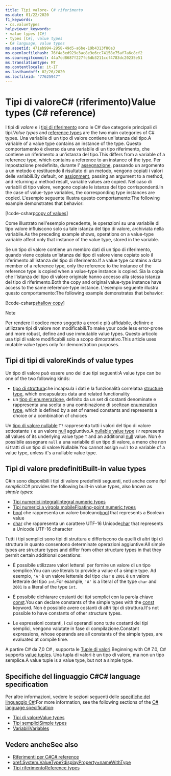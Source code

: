 ```yaml
---
title: Tipi valore- C# riferimento
ms.date: 01/22/2020
f1_keywords:
- cs.valuetypes
helpviewer_keywords:
- value types [C#]
- types [C#], value types
- C# language, value types
ms.assetid: 471eb994-2958-49d5-a6be-19b4313f80a3
ms.openlocfilehash: 76f4a3ed929e3ac8e3e6cc74158e75af7a6c8cf2
ms.sourcegitcommit: 44a7cd8687f227fc6db3211ccf4783dc20235e51
ms.translationtype: MT
ms.contentlocale: it-IT
ms.lasthandoff: 02/26/2020
ms.locfileid: "77625947"
---
```

# <a name="value-types-c-reference"></a><span data-ttu-id="7cd20-102">Tipi di valoreC# (riferimento)</span><span class="sxs-lookup"><span data-stu-id="7cd20-102">Value types (C# reference)</span></span>

<span data-ttu-id="7cd20-103">I tipi di *valore* e i [tipi di riferimento](../keywords/reference-types.md) sono le C# due categorie principali di tipi.</span><span class="sxs-lookup"><span data-stu-id="7cd20-103">*Value types* and [reference types](../keywords/reference-types.md) are the two main categories of C# types.</span></span> <span data-ttu-id="7cd20-104">Una variabile di un tipo di valore contiene un'istanza del tipo.</span><span class="sxs-lookup"><span data-stu-id="7cd20-104">A variable of a value type contains an instance of the type.</span></span> <span data-ttu-id="7cd20-105">Questo comportamento è diverso da una variabile di un tipo riferimento, che contiene un riferimento a un'istanza del tipo.</span><span class="sxs-lookup"><span data-stu-id="7cd20-105">This differs from a variable of a reference type, which contains a reference to an instance of the type.</span></span> <span data-ttu-id="7cd20-106">Per impostazione predefinita, durante l' [assegnazione](../operators/assignment-operator.md), passando un argomento a un metodo e restituendo il risultato di un metodo, vengono copiati i valori delle variabili.</span><span class="sxs-lookup"><span data-stu-id="7cd20-106">By default, on [assignment](../operators/assignment-operator.md), passing an argument to a method, and returning a method result, variable values are copied.</span></span> <span data-ttu-id="7cd20-107">Nel caso di variabili di tipo valore, vengono copiate le istanze del tipo corrispondenti.</span><span class="sxs-lookup"><span data-stu-id="7cd20-107">In the case of value-type variables, the corresponding type instances are copied.</span></span> <span data-ttu-id="7cd20-108">L'esempio seguente illustra questo comportamento:</span><span class="sxs-lookup"><span data-stu-id="7cd20-108">The following example demonstrates that behavior:</span></span>

[!code-csharp[copy of values](~/samples/csharp/language-reference/builtin-types/ValueTypes.cs#ValueTypeCopied)]

<span data-ttu-id="7cd20-109">Come illustrato nell'esempio precedente, le operazioni su una variabile di tipo valore influiscono solo su tale istanza del tipo di valore, archiviata nella variabile.</span><span class="sxs-lookup"><span data-stu-id="7cd20-109">As the preceding example shows, operations on a value-type variable affect only that instance of the value type, stored in the variable.</span></span>

<span data-ttu-id="7cd20-110">Se un tipo di valore contiene un membro dati di un tipo di riferimento, quando viene copiata un'istanza del tipo di valore viene copiato solo il riferimento all'istanza del tipo di riferimento.</span><span class="sxs-lookup"><span data-stu-id="7cd20-110">If a value type contains a data member of a reference type, only the reference to the instance of the reference type is copied when a value-type instance is copied.</span></span> <span data-ttu-id="7cd20-111">Sia la copia che l'istanza del tipo di valore originale hanno accesso alla stessa istanza del tipo di riferimento.</span><span class="sxs-lookup"><span data-stu-id="7cd20-111">Both the copy and original value-type instance have access to the same reference-type instance.</span></span> <span data-ttu-id="7cd20-112">L'esempio seguente illustra questo comportamento:</span><span class="sxs-lookup"><span data-stu-id="7cd20-112">The following example demonstrates that behavior:</span></span>

[!code-csharp[shallow copy](~/samples/csharp/language-reference/builtin-types/ValueTypes.cs#ShallowCopy)]

> [!NOTE]
> <span data-ttu-id="7cd20-113">Per rendere il codice meno soggetto a errori e più affidabile, definire e utilizzare tipi di valore non modificabili.</span><span class="sxs-lookup"><span data-stu-id="7cd20-113">To make your code less error-prone and more robust, define and use immutable value types.</span></span> <span data-ttu-id="7cd20-114">Questo articolo usa tipi di valore modificabili solo a scopo dimostrativo.</span><span class="sxs-lookup"><span data-stu-id="7cd20-114">This article uses mutable value types only for demonstration purposes.</span></span>

## <a name="kinds-of-value-types"></a><span data-ttu-id="7cd20-115">Tipi di tipi di valore</span><span class="sxs-lookup"><span data-stu-id="7cd20-115">Kinds of value types</span></span>

<span data-ttu-id="7cd20-116">Un tipo di valore può essere uno dei due tipi seguenti:</span><span class="sxs-lookup"><span data-stu-id="7cd20-116">A value type can be one of the two following kinds:</span></span>

- <span data-ttu-id="7cd20-117">[tipo di struttura](struct.md)che incapsula i dati e la funzionalità correlata</span><span class="sxs-lookup"><span data-stu-id="7cd20-117">a [structure type](struct.md), which encapsulates data and related functionality</span></span>
- <span data-ttu-id="7cd20-118">un [tipo di enumerazione](enum.md), definito da un set di costanti denominate e rappresenta una scelta o una combinazione di scelte</span><span class="sxs-lookup"><span data-stu-id="7cd20-118">an [enumeration type](enum.md), which is defined by a set of named constants and represents a choice or a combination of choices</span></span>

<span data-ttu-id="7cd20-119">Un [tipo di valore nullable](nullable-value-types.md) `T?` rappresenta tutti i valori del tipo di valore sottostante `T` e un valore [null](../keywords/null.md) aggiuntivo.</span><span class="sxs-lookup"><span data-stu-id="7cd20-119">A [nullable value type](nullable-value-types.md) `T?` represents all values of its underlying value type `T` and an additional [null](../keywords/null.md) value.</span></span> <span data-ttu-id="7cd20-120">Non è possibile assegnare `null` a una variabile di un tipo di valore, a meno che non si tratti di un tipo di valore Nullable.</span><span class="sxs-lookup"><span data-stu-id="7cd20-120">You cannot assign `null` to a variable of a value type, unless it's a nullable value type.</span></span>

## <a name="built-in-value-types"></a><span data-ttu-id="7cd20-121">Tipi di valore predefiniti</span><span class="sxs-lookup"><span data-stu-id="7cd20-121">Built-in value types</span></span>

<span data-ttu-id="7cd20-122">C#in sono disponibili i tipi di valore predefiniti seguenti, noti anche come *tipi semplici*:</span><span class="sxs-lookup"><span data-stu-id="7cd20-122">C# provides the following built-in value types, also known as *simple types*:</span></span>

- [<span data-ttu-id="7cd20-123">Tipi numerici integrali</span><span class="sxs-lookup"><span data-stu-id="7cd20-123">Integral numeric types</span></span>](integral-numeric-types.md)
- [<span data-ttu-id="7cd20-124">Tipi numerici a virgola mobile</span><span class="sxs-lookup"><span data-stu-id="7cd20-124">Floating-point numeric types</span></span>](floating-point-numeric-types.md)
- <span data-ttu-id="7cd20-125">[bool](bool.md) che rappresenta un valore booleano</span><span class="sxs-lookup"><span data-stu-id="7cd20-125">[bool](bool.md) that represents a Boolean value</span></span>
- <span data-ttu-id="7cd20-126">[char](char.md) che rappresenta un carattere UTF-16 Unicode</span><span class="sxs-lookup"><span data-stu-id="7cd20-126">[char](char.md) that represents a Unicode UTF-16 character</span></span>

<span data-ttu-id="7cd20-127">Tutti i tipi semplici sono tipi di struttura e differiscono da quelli di altri tipi di struttura in quanto consentono determinate operazioni aggiuntive:</span><span class="sxs-lookup"><span data-stu-id="7cd20-127">All simple types are structure types and differ from other structure types in that they permit certain additional operations:</span></span>

- <span data-ttu-id="7cd20-128">È possibile utilizzare valori letterali per fornire un valore di un tipo semplice.</span><span class="sxs-lookup"><span data-stu-id="7cd20-128">You can use literals to provide a value of a simple type.</span></span> <span data-ttu-id="7cd20-129">Ad esempio, `'A'` è un valore letterale del tipo `char` e `2001` è un valore letterale del tipo `int`.</span><span class="sxs-lookup"><span data-stu-id="7cd20-129">For example, `'A'` is a literal of the type `char` and `2001` is a literal of the type `int`.</span></span>

- <span data-ttu-id="7cd20-130">È possibile dichiarare costanti dei tipi semplici con la parola chiave [const](../keywords/const.md).</span><span class="sxs-lookup"><span data-stu-id="7cd20-130">You can declare constants of the simple types with the [const](../keywords/const.md) keyword.</span></span> <span data-ttu-id="7cd20-131">Non è possibile avere costanti di altri tipi di struttura.</span><span class="sxs-lookup"><span data-stu-id="7cd20-131">It's not possible to have constants of other structure types.</span></span>

- <span data-ttu-id="7cd20-132">Le espressioni costanti, i cui operandi sono tutte costanti dei tipi semplici, vengono valutate in fase di compilazione.</span><span class="sxs-lookup"><span data-stu-id="7cd20-132">Constant expressions, whose operands are all constants of the simple types, are evaluated at compile time.</span></span>

<span data-ttu-id="7cd20-133">A partire C# da 7,0 C# , supporta le [Tuple di valori](../../tuples.md).</span><span class="sxs-lookup"><span data-stu-id="7cd20-133">Beginning with C# 7.0, C# supports [value tuples](../../tuples.md).</span></span> <span data-ttu-id="7cd20-134">Una tupla di valori è un tipo di valore, ma non un tipo semplice.</span><span class="sxs-lookup"><span data-stu-id="7cd20-134">A value tuple is a value type, but not a simple type.</span></span>

## <a name="c-language-specification"></a><span data-ttu-id="7cd20-135">Specifiche del linguaggio C#</span><span class="sxs-lookup"><span data-stu-id="7cd20-135">C# language specification</span></span>

<span data-ttu-id="7cd20-136">Per altre informazioni, vedere le sezioni seguenti delle [specifiche del linguaggio C#](~/_csharplang/spec/introduction.md):</span><span class="sxs-lookup"><span data-stu-id="7cd20-136">For more information, see the following sections of the [C# language specification](~/_csharplang/spec/introduction.md):</span></span>

- [<span data-ttu-id="7cd20-137">Tipi di valore</span><span class="sxs-lookup"><span data-stu-id="7cd20-137">Value types</span></span>](~/_csharplang/spec/types.md#value-types)
- [<span data-ttu-id="7cd20-138">Tipi semplici</span><span class="sxs-lookup"><span data-stu-id="7cd20-138">Simple types</span></span>](~/_csharplang/spec/types.md#simple-types)
- [<span data-ttu-id="7cd20-139">Variabili</span><span class="sxs-lookup"><span data-stu-id="7cd20-139">Variables</span></span>](~/_csharplang/spec/variables.md)

## <a name="see-also"></a><span data-ttu-id="7cd20-140">Vedere anche</span><span class="sxs-lookup"><span data-stu-id="7cd20-140">See also</span></span>

- [<span data-ttu-id="7cd20-141">Riferimenti per C#</span><span class="sxs-lookup"><span data-stu-id="7cd20-141">C# reference</span></span>](../index.md)
- <xref:System.ValueType?displayProperty=nameWithType>
- [<span data-ttu-id="7cd20-142">Tipi riferimento</span><span class="sxs-lookup"><span data-stu-id="7cd20-142">Reference types</span></span>](../keywords/reference-types.md)
